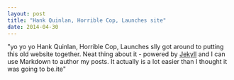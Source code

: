 ```yaml
---
layout: post
title: "Hank Quinlan, Horrible Cop, Launches site"
date: 2014-04-30
---
```


"yo yo yo Hank Quinlan, Horrible Cop, Launches slly got around to putting this old website together. Neat thing about it - powered by [Jekyll](http://jekyllrb.com) and I can use Markdown to author my posts. It actually is a lot easier than I thought it was going to be.ite"


